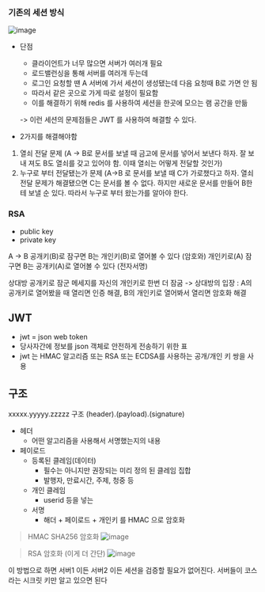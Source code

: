 
### 기존의 세션 방식
![image](https://user-images.githubusercontent.com/97269799/224673072-0af41a45-3830-4667-aecc-ff567c62203d.png)

* 단점
  * 클라이언트가 너무 많으면 서버가 여러개 필요
  * 로드밸런싱을 통해 서버를 여러개 두는데
  * 로그인 요청할 땐 A 서버에 가서 세션이 생성됐는데 다음 요청때 B로 가면 안 됨
  * 따라서 같은 곳으로 가게 따로 설정이 필요함
  * 이를 해결하기 위해 redis 를 사용하여 세션을 한곳에 모으는 램 공간을 만듦
  
  -> 이런 세션의 문제점들은 JWT 를 사용하여 해결할 수 있다.
  
* 2가지를 해결해야함
1. 열쇠 전달 문제 (A -> B로 문서를 보낼 때 금고에 문서를 넣어서 보낸다 하자. 잘 보내 져도 B도 열쇠를 갖고 있어야 함. 이때 열쇠는 어떻게 전달할 것인가)
2. 누구로 부터 전달됐는가 문제 (A->B 로 문서를 보낼 때 C가 가로챘다고 하자. 열쇠 전달 문제가 해결됐으면 C는 문서를 볼 수 없다. 하지만 새로운 문서를 만들어 B한테 보낼 순 있다. 따라서 누구로 부터 왔는가를 알아야 한다.


### RSA
* public key
* private key

A -> B
공개키(B)로 잠구면 B는 개인키(B)로 열어볼 수 있다 (암호와)
개인키로(A) 잠구면 B는 공개키(A)로 열어볼 수 있다 (전자서명)

상대방 공개키로 잠군 메세지를 자신의 개인키로 한번 더 잠굼
-> 상대방의 입장 : A의 공개키로 열어봤을 때 열리면 인증 해결, B의 개인키로 열어봐서 열리면 암호화 해결


## JWT
* jwt = json web token
* 당사자간에 정보를 json 객체로 안전하게 전송하기 위한 표
* jwt 는 HMAC 알고리즘 또는 RSA 또는 ECDSA를 사용하는 공개/개인 키 쌍을 사용

## 구조
xxxxx.yyyyy.zzzzz 구조
(header).(payload).(signature)


* 헤더
  * 어떤 알고리즘을 사용해서 서명했는지의 내용
* 페이로드
  * 등록된 클레임(데이터)
    * 필수는 아니지만 권장되는 미리 정의 된 클레임 집합
    * 발행자, 만료시간, 주제, 청중 등
  * 개인 클레임
    * userid 등을 넣는 
  * 서명
    * 해더 + 페이로드 + 개인키 를 HMAC 으로 암호화
> HMAC SHA256 암호화
![image](https://user-images.githubusercontent.com/97269799/224692628-c7dca5f8-be0a-41f3-8426-3452b4052db1.png)


> RSA 암호화 (이게 더 간단)
![image](https://user-images.githubusercontent.com/97269799/224692981-56099a8a-24bc-4f5a-9343-ce25e5e8aa7c.png)


이 방법으로 하면 서버1 이든 서버2 이든 세션을 검증할 필요가 없어진다. 
서버들이 코스라는 시크릿 키만 알고 있으면 된다
